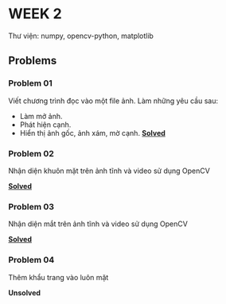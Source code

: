 # WEEK 2
Thư viện: numpy, opencv-python, matplotlib

## Problems
### Problem 01
Viết chương trình đọc vào một file ảnh. Làm những yêu cầu sau:
- Làm mở ảnh.
- Phát hiện cạnh.
- Hiển thị ảnh gốc, ảnh xám, mờ cạnh.
[__Solved__](./prob01.py)

### Problem 02
Nhận diện khuôn mặt trên ảnh tĩnh và video sử dụng OpenCV

[__Solved__](./prob02.py)

### Problem 03
Nhận diện mắt trên ảnh tĩnh và video sử dụng OpenCV

[__Solved__](./prob03.py)

### Problem 04
Thêm khẩu trang vào luôn mặt

__Unsolved__

